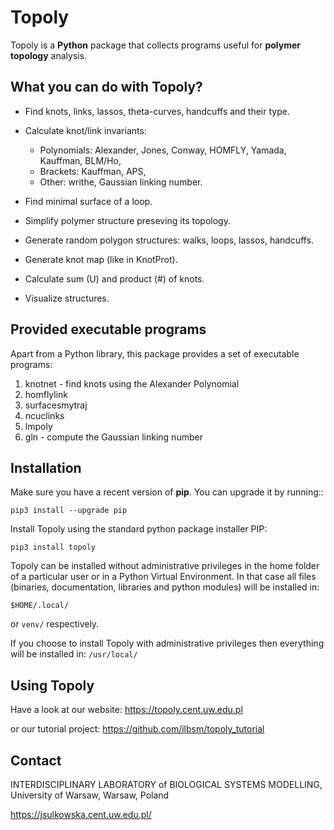 # Topoly

Topoly is a **Python** package that collects programs useful for 
**polymer topology** analysis.

What you can do with Topoly?
----------------------------------

* Find knots, links, lassos, theta-curves, handcuffs and their type.
* Calculate knot/link invariants:

  * Polynomials: Alexander, Jones, Conway, HOMFLY, Yamada, Kauffman, BLM/Ho,
  * Brackets: Kauffman, APS,
  * Other: writhe, Gaussian linking number.

* Find minimal surface of a loop.
* Simplify polymer structure preseving its topology.
* Generate random polygon structures: walks, loops, lassos, handcuffs.
* Generate knot map (like in KnotProt).
* Calculate sum (U) and product (#) of knots.
* Visualize structures.

## Provided executable programs 

Apart from a Python library, this package provides a set of executable programs:  

1. knotnet - find knots using the Alexander Polynomial
2. homflylink
3. surfacesmytraj
4. ncuclinks
5. lmpoly
6. gln - compute the Gaussian linking number

## Installation

Make sure you have a recent version of **pip**. You can upgrade it by running::

``pip3 install --upgrade pip``
    
Install Topoly using the standard python package installer PIP:

``pip3 install topoly``

Topoly can be installed without administrative privileges in the home folder of a particular user or in a Python
Virtual Environment.
In that case all files (binaries, documentation, libraries and python modules) will be installed in:

``$HOME/.local/``

or ``venv/`` respectively.

If you choose to install Topoly with administrative privileges then everything will be installed in:
`/usr/local/`

## Using Topoly

Have a look at our website: https://topoly.cent.uw.edu.pl

or our tutorial project: https://github.com/ilbsm/topoly_tutorial

## Contact

INTERDISCIPLINARY LABORATORY of BIOLOGICAL SYSTEMS MODELLING, University of Warsaw, Warsaw, Poland

https://jsulkowska.cent.uw.edu.pl/